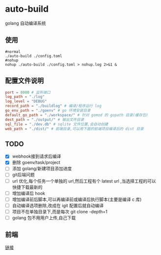 # auto-build
golang 自动编译系统

## 使用
```shell
#normal
./auto-build ./config.toml
#nohup
nohup ./auto-build ./config.toml > nohup.log 2>&1 &
```

## 配置文件说明
```toml
port = 8000 # 监听端口
log_path = "./log"
log_level = "DEBUG"
record_path = "./buildlog" # 编译/程序运行 log
go_env_path = "./goenv" # go 环境安装目录
default_go_path = "./workspace/" # 针对 gomod 的 gopath 目录(缓存包)
dest_path = "./output/" # 输出文件目录
sql_file = "./dev.db" # sqlite 文件位置,会自动创建
web_path = "./dist/" # 前端目录,可以用下面的前端项目编译后的 dist 目录
```

## TODO
- [x] webhook接到请求后编译
- [x] 删除 goenv/task/project
- [ ] 添加 golang/新建项目添加进度
- [ ] git后端问题
- [ ] url 优化,每个任务一个单独的 url,然后工程有个 latest url ,当选择工程的可以快捷下载最新的
- [ ] 增加编译后 hook
- [ ] 增加编译前后脚本,可以再编译前或编译后执行脚本(主要是编译 c 库)
- [ ] 自动编译选项删除,改成在 igit 配置后就自动编译
- [ ] 项目不在单独目录下,而是每次 git clone -depth=1 
- [ ] golang 包不用用户上传,自己下载

## 前端
[链接](https://github.com/hash-rabbit/auto-build-web)